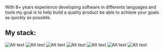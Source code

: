 With 8+ years experience developing software in differents languages and tools my goal is to help build a quality product
be able to achieve your goals as quickly as possible.

## My stack:

![Alt text](https://img.shields.io/badge/mac%20os-A6A9AA?style=for-the-badge&logo=apple&logoColor=white "Macbook Pro M1")
![Alt text](https://img.shields.io/badge/Web%20Storm-1DA1F2?style=for-the-badge&logo=WebStorm&logoColor=white "Web Storm")
![Alt text](https://img.shields.io/badge/Rider-E50914?style=for-the-badge&logo=Rider&logoColor=white "Rider")
![Alt text](https://img.shields.io/badge/Git%20Kraken-36a9ae?style=for-the-badge&logo=gumroad&logoColor=white "Git Kraken")
![Alt text](https://img.shields.io/badge/Slack-4A154B?style=for-the-badge&logo=slack&logoColor=white "Slack")
![Alt text](https://img.shields.io/badge/Jira-0052CC?style=for-the-badge&logo=Jira&logoColor=white "Jira")
![Alt text](https://img.shields.io/badge/Postman-E97627?style=for-the-badge&logo=Tableau&logoColor=white "Postman")
